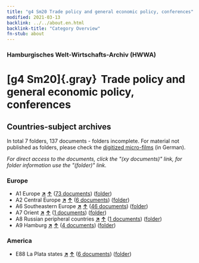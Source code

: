 ```yaml
---
title: "g4 Sm20 Trade policy and general economic policy, conferences"
modified: 2021-03-13
backlink: ../../about.en.html
backlink-title: "Category Overview"
fn-stub: about
---
```


### Hamburgisches Welt-Wirtschafts-Archiv (HWWA)

# [g4 Sm20]{.gray}&#8201; Trade policy and general economic policy, conferences&#160; 







## Countries-subject archives





In total 7 folders, 137 documents - folders incomplete.
For material not published as folders, please check the [digitized micro-films](/film/h1_sh.de.html) (in German).

_For direct access to the documents, click the "(xy documents)" link, for folder information use the "(folder)" link._



### Europe

- A1 Europe [**&nearr;**](../../../geo/i/140892/about.en.html "Europe (all folders)") [**&uarr;**](../../../geo/about.en.html#A1 "Country category system") (<a href="https://pm20.zbw.eu/iiifview/folder/sh/140892,150373" title="about: Europe : Trade policy and general economic policy, conferences" target="_blank">73 documents</a>) ([folder](../../../../folder/sh/1408xx/140892/1503xx/150373/about.en.html))
- A2 Central Europe [**&nearr;**](../../../geo/i/140895/about.en.html "Central Europe (all folders)") [**&uarr;**](../../../geo/about.en.html#A2 "Country category system") (<a href="https://pm20.zbw.eu/iiifview/folder/sh/140895,150373" title="about: Central Europe : Trade policy and general economic policy, conferences" target="_blank">6 documents</a>) ([folder](../../../../folder/sh/1408xx/140895/1503xx/150373/about.en.html))
- A6 Southeastern Europe [**&nearr;**](../../../geo/i/140900/about.en.html "Southeastern Europe (all folders)") [**&uarr;**](../../../geo/about.en.html#A6 "Country category system") (<a href="https://pm20.zbw.eu/iiifview/folder/sh/140900,150373" title="about: Southeastern Europe : Trade policy and general economic policy, conferences" target="_blank">46 documents</a>) ([folder](../../../../folder/sh/1409xx/140900/1503xx/150373/about.en.html))
- A7 Orient [**&nearr;**](../../../geo/i/140902/about.en.html "Orient (all folders)") [**&uarr;**](../../../geo/about.en.html#A7 "Country category system") (<a href="https://pm20.zbw.eu/iiifview/folder/sh/140902,150373" title="about: Orient : Trade policy and general economic policy, conferences" target="_blank">1 documents</a>) ([folder](../../../../folder/sh/1409xx/140902/1503xx/150373/about.en.html))
- A8 Russian peripheral countries [**&nearr;**](../../../geo/i/140904/about.en.html "Russian peripheral countries (all folders)") [**&uarr;**](../../../geo/about.en.html#A8 "Country category system") (<a href="https://pm20.zbw.eu/iiifview/folder/sh/140904,150373" title="about: Russian peripheral countries : Trade policy and general economic policy, conferences" target="_blank">1 documents</a>) ([folder](../../../../folder/sh/1409xx/140904/1503xx/150373/about.en.html))
- A9 Hamburg [**&nearr;**](../../../geo/i/140905/about.en.html "Hamburg (all folders)") [**&uarr;**](../../../geo/about.en.html#A9 "Country category system") (<a href="https://pm20.zbw.eu/iiifview/folder/sh/140905,150373" title="about: Hamburg : Trade policy and general economic policy, conferences" target="_blank">4 documents</a>) ([folder](../../../../folder/sh/1409xx/140905/1503xx/150373/about.en.html))

### America

- E88 La Plata states [**&nearr;**](../../../geo/i/141693/about.en.html "La Plata states (all folders)") [**&uarr;**](../../../geo/about.en.html#E88 "Country category system") (<a href="https://pm20.zbw.eu/iiifview/folder/sh/141693,150373" title="about: La Plata states : Trade policy and general economic policy, conferences" target="_blank">6 documents</a>) ([folder](../../../../folder/sh/1416xx/141693/1503xx/150373/about.en.html))








